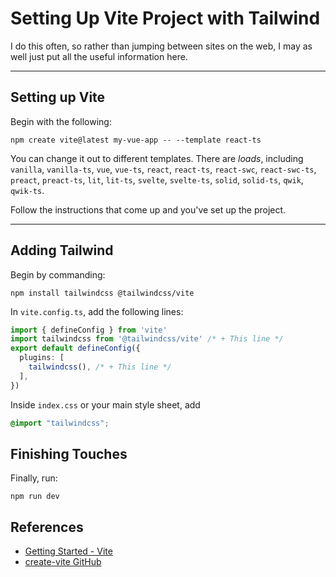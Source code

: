 # Setting Up Vite Project with Tailwind

I do this often, so rather than jumping between sites on the web, I may as well just put all the useful information here.

---

## Setting up Vite

Begin with the following:

```shell
npm create vite@latest my-vue-app -- --template react-ts
```

You can change it out to different templates. There are *loads*, including `vanilla`, `vanilla-ts`, `vue`, `vue-ts`, `react`, `react-ts`, `react-swc`, `react-swc-ts`, `preact`, `preact-ts`, `lit`, `lit-ts`, `svelte`, `svelte-ts`, `solid`, `solid-ts`, `qwik`, `qwik-ts`.

Follow the instructions that come up and you've set up the project.

---

## Adding Tailwind

Begin by commanding:

```shell
npm install tailwindcss @tailwindcss/vite
```

In `vite.config.ts`, add the following lines:

```typescript
import { defineConfig } from 'vite'
import tailwindcss from '@tailwindcss/vite' /* + This line */
export default defineConfig({
  plugins: [
    tailwindcss(), /* + This line */
  ],
})
```

Inside `index.css` or your main style sheet, add

```css
@import "tailwindcss";
```

## Finishing Touches

Finally, run:

```shell
npm run dev
```

## References
- [Getting Started - Vite](https://vite.dev/guide/)
- [create-vite GitHub](https://github.com/vitejs/vite/tree/main/packages/create-vite)